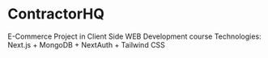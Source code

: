 # ContractorHQ
E-Commerce Project in Client Side WEB Development course
Technologies: Next.js + MongoDB + NextAuth + Tailwind CSS
